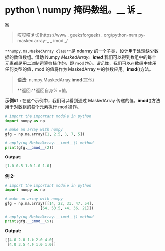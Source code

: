 # python \ numpy 掩码数组。__ 诉 _

案

> 哎哎哎:# t0]https://www . geeksforgeeks . org/python-num py-masked array-_ _ imod _/

`**numpy.ma.MaskedArray class**`是 ndarray 的一个子类，设计用于处理缺少数据的数值数组。借助 Numpy *MaskedArray。__imod__* 我们可以得到数组中的每个元素都是用二进制运算符操作的，即 mod(%)。请记住，我们可以在数组中使用任何类型的值，mod 的值将作为 MaskedArray 中的参数应用。__imod__()方法。

> **语法:** numpy.MaskedArray.__imod__(其他)
> 
> **返回:**返回自身% =值。

**示例#1 :**
在这个示例中，我们可以看到通过 MaskedArray 传递的值。__imod__()方法用于对数组的每个元素执行 mod 操作。

```py
# import the important module in python 
import numpy as np 

# make an array with numpy 
gfg = np.ma.array([1, 2.5, 3, 7, 5]) 

# applying MaskedArray.__imod__() method 
print(gfg.__imod__(2)) 
```

**Output:**

```py
[1.0 0.5 1.0 1.0 1.0]

```

**例 2:**

```py
# import the important module in python 
import numpy as np 

# make an array with numpy 
gfg = np.ma.array([[14, 22, 31, 47, 54], 
                [64, 53.5, 44, 36, 21]]) 

# applying MaskedArray.__imod__() method 
print(gfg.__imod__(5)) 
```

**Output:**

```py
[[4.0 2.0 1.0 2.0 4.0]
 [4.0 3.5 4.0 1.0 1.0]]

```